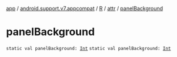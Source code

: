 [app](../../../index.md) / [android.support.v7.appcompat](../../index.md) / [R](../index.md) / [attr](index.md) / [panelBackground](.)

# panelBackground

`static val panelBackground: `[`Int`](https://kotlinlang.org/api/latest/jvm/stdlib/kotlin/-int/index.html)
`static val panelBackground: `[`Int`](https://kotlinlang.org/api/latest/jvm/stdlib/kotlin/-int/index.html)